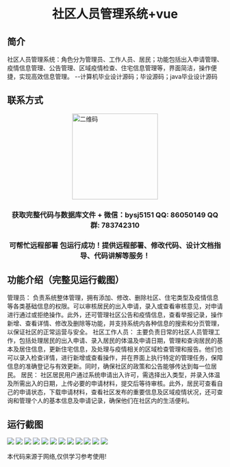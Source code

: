 <p><h1 align="center">社区人员管理系统+vue</h1></p>

## 简介
社区人员管理系统：角色分为管理员、工作人员、居民；功能包括出入申请管理、疫情信息管理、公告管理、区域疫情检查、住宅信息管理等，界面简洁，操作便捷，实现高效信息管理。    --计算机毕业设计源码；毕设源码；java毕业设计源码


## 联系方式
<img src="https://bs-1329754181.cos.ap-shanghai.myqcloud.com/wx.jpg" alt="二维码" style="display: block; margin: 0 auto;" width="200px">
<p><h3 align="center">获取完整代码与数据库文件 + 微信：bysj5151 QQ: 86050149 QQ群: 783742310</h3></p>
<p><h3 align="center">可帮忙远程部署 包运行成功！提供远程部署、修改代码、设计文档指导、代码讲解等服务！</h3></p>

## 功能介绍（完整见运行截图）
管理员： 负责系统整体管理，拥有添加、修改、删除社区、住宅类型及疫情信息等各类基础信息的权限。可以审核居民的出入申请，录入或查看审核意见，对申请进行通过或拒绝操作。此外，还可管理社区公告和疫情信息，查看举报记录，操作新增、查看详情、修改及删除等功能，并支持系统内各种信息的搜索和分页管理，以保证社区的正常运营与安全。 社区工作人员： 主要负责日常的社区人员管理工作，包括处理居民的出入申请、录入居民的体温及申请日期，管理和查询居民的基本及居住信息，更新住宅信息，及处理与疫情相关的区域检查管理和报告。他们也可以录入检查详情，进行新增或查看操作，并在界面上执行特定的管理任务，保障信息的准确登记与有效更新。同时，确保社区的政策和公告能够传达到每一位居民。 居民： 社区居民用户通过系统申请出入许可，需选择出入类型，并录入体温及所需出入的日期，上传必要的申请材料，提交后等待审核。此外，居民可查看自己的申请状态，下载申请材料，查看社区发布的重要信息及区域疫情状况，还可查询和管理个人的基本信息及申请记录，确保他们在社区内的生活便利。


## 运行截图
![](https://bs-1329754181.cos.ap-shanghai.myqcloud.com/ssm/CommunityPersonnelManagementSystem/img/001.jpg)
![](https://bs-1329754181.cos.ap-shanghai.myqcloud.com/ssm/CommunityPersonnelManagementSystem/img/002.jpg)
![](https://bs-1329754181.cos.ap-shanghai.myqcloud.com/ssm/CommunityPersonnelManagementSystem/img/003.jpg)
![](https://bs-1329754181.cos.ap-shanghai.myqcloud.com/ssm/CommunityPersonnelManagementSystem/img/004.jpg)
![](https://bs-1329754181.cos.ap-shanghai.myqcloud.com/ssm/CommunityPersonnelManagementSystem/img/005.jpg)
![](https://bs-1329754181.cos.ap-shanghai.myqcloud.com/ssm/CommunityPersonnelManagementSystem/img/006.jpg)
![](https://bs-1329754181.cos.ap-shanghai.myqcloud.com/ssm/CommunityPersonnelManagementSystem/img/007.jpg)
![](https://bs-1329754181.cos.ap-shanghai.myqcloud.com/ssm/CommunityPersonnelManagementSystem/img/008.jpg)
![](https://bs-1329754181.cos.ap-shanghai.myqcloud.com/ssm/CommunityPersonnelManagementSystem/img/009.jpg)
![](https://bs-1329754181.cos.ap-shanghai.myqcloud.com/ssm/CommunityPersonnelManagementSystem/img/010.jpg)
![](https://bs-1329754181.cos.ap-shanghai.myqcloud.com/ssm/CommunityPersonnelManagementSystem/img/011.jpg)
![](https://bs-1329754181.cos.ap-shanghai.myqcloud.com/ssm/CommunityPersonnelManagementSystem/img/012.jpg)

<p>本代码来源于网络,仅供学习参考使用!</p>
